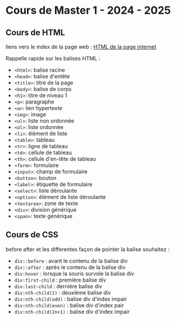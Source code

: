 # Cours de Master 1 - 2024 - 2025


## Cours de HTML
liens vers le index de la page web : [HTML de la page internet](HTML_COURSE/index.html)

Rappelle rapide sur les balises HTML :

- `<html>`: balise racine
- `<head>`: balise d'entête
- `<title>`: titre de la page
- `<body>`: balise de corps
- `<h1>`: titre de niveau 1
- `<p>`: paragraphe
- `<a>`: lien hypertexte
- `<img>`: image
- `<ul>`: liste non ordonnée
- `<ol>`: liste ordonnée
- `<li>`: élément de liste
- `<table>`: tableau
- `<tr>`: ligne de tableau
- `<td>`: cellule de tableau
- `<th>`: cellule d'en-tête de tableau
- `<form>`: formulaire
- `<input>`: champ de formulaire
- `<button>`: bouton
- `<label>`: étiquette de formulaire
- `<select>`: liste déroulante
- `<option>`: élément de liste déroulante
- `<textarea>`: zone de texte
- `<div>`: division générique
- `<span>`: texte générique


## Cours de CSS

before after et les differentes façon de pointer la balise souhaitez :

- `div::before` : avant le contenu de la balise div
- `div::after` : après le contenu de la balise div
- `div:hover` : lorsque la souris survole la balise div
- `div:first-child` : première balise div
- `div:last-child` : dernière balise div
- `div:nth-child(2)` : deuxième balise div
- `div:nth-child(odd)` : balise div d'index impair
- `div:nth-child(even)` : balise div d'index pair
- `div:nth-child(2n+1)` : balise div d'index impair
